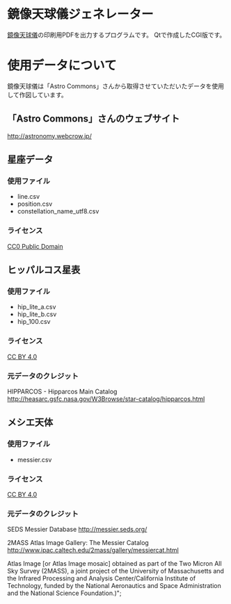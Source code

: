 # 鏡像天球儀ジェネレーター
[鏡像天球儀](https://tohru-t.github.io/uragaeshi-tenkyugi/)の印刷用PDFを出力するプログラムです。
Qtで作成したCGI版です。

# 使用データについて
鏡像天球儀は「Astro Commons」さんから取得させていただいたデータを使用して作図しています。

## 「Astro Commons」さんのウェブサイト
http://astronomy.webcrow.jp/

## 星座データ
### 使用ファイル
* line.csv
* position.csv
* constellation_name_utf8.csv
### ライセンス
[CC0 Public Domain](https://creativecommons.org/publicdomain/zero/1.0/deed.ja)

## ヒッパルコス星表
### 使用ファイル
* hip_lite_a.csv
* hip_lite_b.csv
* hip_100.csv
### ライセンス
[CC BY 4.0](https://creativecommons.org/licenses/by/4.0/deed.ja)
### 元データのクレジット
HIPPARCOS - Hipparcos Main Catalog
http://heasarc.gsfc.nasa.gov/W3Browse/star-catalog/hipparcos.html

## メシエ天体
### 使用ファイル
* messier.csv
### ライセンス
[CC BY 4.0](https://creativecommons.org/licenses/by/4.0/deed.ja)
### 元データのクレジット
SEDS Messier Database
http://messier.seds.org/

2MASS Atlas Image Gallery: The Messier Catalog
http://www.ipac.caltech.edu/2mass/gallery/messiercat.html

Atlas Image [or Atlas Image mosaic] obtained as part of the Two Micron All Sky Survey (2MASS), a joint project of the University of Massachusetts and the Infrared Processing and Analysis Center/California Institute of Technology, funded by the National Aeronautics and Space Administration and the National Science Foundation.)";

